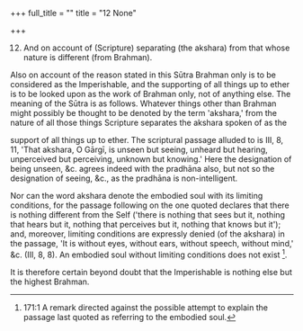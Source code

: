 +++
full_title = ""
title = "12 None"

+++


12. And on account of (Scripture) separating (the akshara) from that whose nature is different (from Brahman).

Also on account of the reason stated in this Sūtra Brahman only is to be considered as the Imperishable, and the supporting of all things up to ether is to be looked upon as the work of Brahman only, not of anything else. The meaning of the Sūtra is as follows. Whatever things other than Brahman might possibly be thought to be denoted by the term 'akshara,' from the nature of all those things Scripture separates the akshara spoken of as the

support of all things up to ether. The scriptural passage alluded to is III, 8, 11, 'That akshara, O Gārgī, is unseen but seeing, unheard but hearing, unperceived but perceiving, unknown but knowing.' Here the designation of being unseen, &c. agrees indeed with the pradhāna also, but not so the designation of seeing, &c., as the pradhāna is non-intelligent.

Nor can the word akshara denote the embodied soul with its limiting conditions, for the passage following on the one quoted declares that there is nothing different from the Self ('there is nothing that sees but it, nothing that hears but it, nothing that perceives but it, nothing that knows but it'); and, moreover, limiting conditions are expressly denied (of the akshara) in the passage, 'It is without eyes, without ears, without speech, without mind,' &c. (III, 8, 8). An embodied soul without limiting conditions does not exist [^fn_178].

It is therefore certain beyond doubt that the Imperishable is nothing else but the highest Brahman.

[^fn_178]: 171:1 A remark directed against the possible attempt to explain the passage last quoted as referring to the embodied soul.

